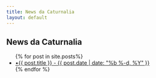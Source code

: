 ```yaml
---
title: News da Caturnalia
layout: default
---
```


<section class="newsCat-section">
   <h1 class="newsCat-title" data-aos="fade-zoom-in">News da Caturnalia</h1>
   <div class="newsCat-div">
       <ul class="newsCat-ul">
            {% for post in site.posts%}
            <li class="newsCat-li">
               <a class="newsCat-a" href="{{ post.url }}">•{{ post.title }} - {{ post.date | date: "%b %-d, %Y" }}</a>
            </li>
            {% endfor %}
       </ul>
       </div>
<section>
